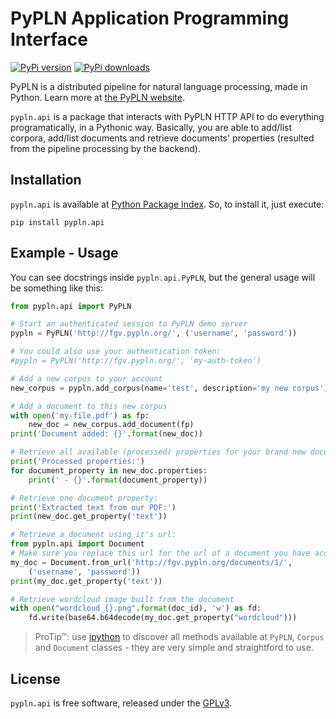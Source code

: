 # PyPLN Application Programming Interface

[![PyPi version](https://img.shields.io/pypi/v/pypln.api.svg)](https://crate.io/packages/pypln.api/)
[![PyPi downloads](https://img.shields.io/pypi/dm/pypln.api.svg)](https://crate.io/packages/pypln.api/)

PyPLN is a distributed pipeline for natural language processing, made in
Python. Learn more at [the PyPLN website](http://www.pypln.org/).


`pypln.api` is a package that interacts with PyPLN HTTP API to do everything
programatically, in a Pythonic way. Basically, you are able to add/list
corpora, add/list documents and retrieve documents' properties (resulted from
the pipeline processing by the backend).


## Installation

`pypln.api` is available at [Python Package Index](http://pypi.python.org/).
So, to install it, just execute:

    pip install pypln.api


## Example - Usage

You can see docstrings inside `pypln.api.PyPLN`, but the general usage will be
something like this:

```python
from pypln.api import PyPLN

# Start an authenticated session to PyPLN demo server
pypln = PyPLN('http://fgv.pypln.org/', ('username', 'password'))

# You could also use your authentication token:
#pypln = PyPLN('http://fgv.pypln.org/', 'my-auth-token')

# Add a new corpus to your account
new_corpus = pypln.add_corpus(name='test', description='my new corpus')

# Add a document to this new corpus
with open('my-file.pdf') as fp:
    new_doc = new_corpus.add_document(fp)
print('Document added: {}'.format(new_doc))

# Retrieve all available (processed) properties for your brand new document
print('Processed properties:')
for document_property in new_doc.properties:
    print(' - {}'.format(document_property))

# Retrieve one document property:
print('Extracted text from our PDF:')
print(new_doc.get_property('text'))

# Retrieve a document using it's url:
from pypln.api import Document
# Make sure you replace this url for the url of a document you have access to!
my_doc = Document.from_url('http://fgv.pypln.org/documents/1/',
    ('username', 'password'))
print(my_doc.get_property('text'))

# Retrieve wordcloud image built from the document
with open("wordcloud_{}.png".format(doc_id), 'w') as fd:
    fd.write(base64.b64decode(my_doc.get_property("wordcloud")))
```

> ProTip™: use [ipython](http://ipython.org/) to discover all methods available
> at `PyPLN`, `Corpus` and `Document` classes - they are very simple and
> straightford to use.


## License

`pypln.api` is free software, released under the
[GPLv3](https://gnu.org/licenses/gpl-3.0.html).
